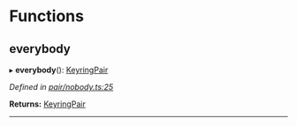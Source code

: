 

# Functions

<a id="everybody"></a>

##  everybody

▸ **everybody**(): [KeyringPair](../interfaces/_types_.keyringpair.md)

*Defined in [pair/nobody.ts:25](https://github.com/polkadot-js/common/blob/0f57902/packages/keyring/src/pair/nobody.ts#L25)*

**Returns:** [KeyringPair](../interfaces/_types_.keyringpair.md)

___

